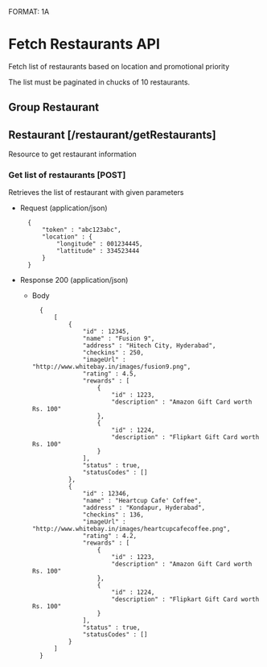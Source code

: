 FORMAT: 1A

# Fetch Restaurants API
Fetch list of restaurants based on location and promotional priority 

The list must be paginated in chucks of 10 restaurants.

## Group Restaurant

## Restaurant [/restaurant/getRestaurants]

Resource to get restaurant information

### Get list of restaurants [POST]

Retrieves the list of restaurant with given parameters

+ Request (application/json)

        {
            "token" : "abc123abc",
            "location" : {
                "longitude" : 001234445,
                "lattitude" : 334523444
            }
        }

+ Response 200 (application/json)

    + Body 

            {
                [
                    {
                        "id" : 12345,
                        "name" : "Fusion 9",
                        "address" : "Hitech City, Hyderabad",
                        "checkins" : 250,
                        "imageUrl" : "http://www.whitebay.in/images/fusion9.png",
                        "rating" : 4.5,
                        "rewards" : [
                            {
                                "id" : 1223,
                                "description" : "Amazon Gift Card worth Rs. 100"
                            },
                            {
                                "id" : 1224,
                                "description" : "Flipkart Gift Card worth Rs. 100"
                            }
                        ],
                        "status" : true,
                        "statusCodes" : []
                    },
                    {
                        "id" : 12346,
                        "name" : "Heartcup Cafe' Coffee",
                        "address" : "Kondapur, Hyderabad",
                        "checkins" : 136,
                        "imageUrl" : "http://www.whitebay.in/images/heartcupcafecoffee.png",
                        "rating" : 4.2,
                        "rewards" : [
                            {
                                "id" : 1223,
                                "description" : "Amazon Gift Card worth Rs. 100"
                            },
                            {
                                "id" : 1224,
                                "description" : "Flipkart Gift Card worth Rs. 100"
                            }
                        ],
                        "status" : true,
                        "statusCodes" : []
                    }
                ]
            }